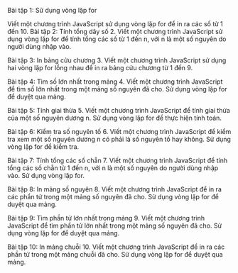 Bài tập 1: Sử dụng vòng lặp for

Viết một chương trình JavaScript sử dụng vòng lặp for để in ra các số từ 1 đến 10.
Bài tập 2: Tính tổng dãy số 2. Viết một chương trình JavaScript sử dụng vòng lặp for để tính tổng các số từ 1 đến n, với n là một số nguyên do người dùng nhập vào.

Bài tập 3: In bảng cửu chương 3. Viết một chương trình JavaScript sử dụng hai vòng lặp for lồng nhau để in ra bảng cửu chương từ 1 đến 9.

Bài tập 4: Tìm số lớn nhất trong mảng 4. Viết một chương trình JavaScript để tìm số lớn nhất trong một mảng số nguyên đã cho. Sử dụng vòng lặp for để duyệt qua mảng.

Bài tập 5: Tính giai thừa 5. Viết một chương trình JavaScript để tính giai thừa của một số nguyên dương n. Sử dụng vòng lặp for để thực hiện tính toán.

Bài tập 6: Kiểm tra số nguyên tố 6. Viết một chương trình JavaScript để kiểm tra xem một số nguyên dương n có phải là số nguyên tố hay không. Sử dụng vòng lặp for để kiểm tra.

Bài tập 7: Tính tổng các số chẵn 7. Viết một chương trình JavaScript để tính tổng các số chẵn từ 1 đến n, với n là một số nguyên do người dùng nhập vào. Sử dụng vòng lặp for.

Bài tập 8: In mảng số nguyên 8. Viết một chương trình JavaScript để in ra các phần tử trong một mảng số nguyên đã cho. Sử dụng vòng lặp for để duyệt qua mảng.

Bài tập 9: Tìm phần tử lớn nhất trong mảng 9. Viết một chương trình JavaScript để tìm phần tử lớn nhất trong một mảng số nguyên đã cho. Sử dụng vòng lặp for để duyệt qua mảng.

Bài tập 10: In mảng chuỗi 10. Viết một chương trình JavaScript để in ra các phần tử trong một mảng chuỗi đã cho. Sử dụng vòng lặp for để duyệt qua mảng.
